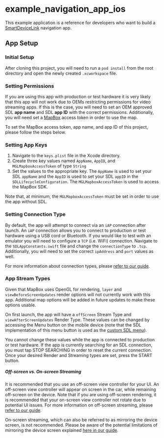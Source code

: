 # example_navigation_app_ios

This example application is a reference for developers who want to build a [SmartDeviceLink](https://github.com/smartdevicelink/sdl_ios) navigation app.

## App Setup

### Initial Setup
After cloning this project, you will need to run a `pod install` from the root directory and open the newly created `.xcworkspace` file.

### Setting Permissions

If you are using this app with production or test hardware it is very likely that this app will not work due to OEMs restricting permissions for video streaming apps. If this is the case, you will need to set an OEM approved SDL **app name** and SDL **app ID** with the correct permissions. Additionally, you will need set a [MapBox](https://www.mapbox.com/) access token in order to use the map.

To set the MapBox access token, app name, and app ID of this project, please follow the steps below.

### Setting App Keys

1. Navigate to the `keys.plist` file in the Xcode directory.
2. Create three key values named `AppName`, `AppID`, and `MGLMapboxAccessToken` of type `String`
3. Set the values to the appropriate key. The `AppName` is used to set your SDL `appName` and the `AppID` is used to set your SDL `appID` in the `SDLLifecycleConfiguration`. The `MGLMapboxAccessToken` is used to access the MapBox SDK. 

Note that, at minimum, the `MGLMapboxAccessToken` must be set in order to use the app without SDL.


### Setting Connection Type

By default, the app will attempt to connect via an `iAP` connection after launch. An `iAP` connection allows you to connect to production or test hardware using a USB cord or Bluetooth. 
If you would like to test with an emulator you will need to configure a `TCP` (i.e. WiFi) connection. Navigate to the `SDLAppConstants.swift` file and change the `connectionType` to `.tcp`. Additionally, you will need to set the correct `ipAddress` and `port` values as well.

For more information about connection types, please [refer to our guide](https://smartdevicelink.com/en/guides/iOS/getting-started/connecting-to-an-infotainment-system/).

### App Stream Types

Given that MapBox uses OpenGL for rendering, `layer` and `viewBeforeScreenUpdates` render options will not currently work with this app. Additional map options will be added in future updates to make these options usable.

On first launch, the app will have a `offScreen` Stream Type and `viewAfterScreenUpdates` Render Type. These values can be changed by accessing the Menu button on the mobile device (note that the SDL implementation of this menu button is used as the [custom SDL menu](https://smartdevicelink.com/en/guides/iOS/video-streaming-for-navigation-apps/menus/)).

You cannot change these values while the app is connected to production or test hardware. If the app is currently searching for an SDL connection, you must tap STOP SEARCHING in order to reset the current connection. Once your desired Render and Streaming types are set, press the START button.

##### Off-screen vs. On-screen Streaming

It is recommended that you use an off-screen view controller for your UI. An off-screen view controller will appear on screen in the car, while remaining off-screen on the device. Note that if you are using off-screen rendering, it is recommended that your on-screen view controller not rotate due to potential UI issues. For more information on off-screen streaming, please [refer to our guide](https://smartdevicelink.com/en/guides/iOS/video-streaming-for-navigation-apps/video-streaming/#mirroring-the-device-screen-vs-off-screen-ui).

On-screen streaming, which can also be referred to as mirroring the device screen, is not recommended. Please be aware of the potential limitations of mirroring the device screen explained [here in our guide](https://smartdevicelink.com/en/guides/iOS/video-streaming-for-navigation-apps/video-streaming/#mirroring-the-device-screen).
